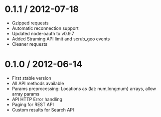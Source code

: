 0.1.1 / 2012-07-18
==================

  * Gzipped requests  
  * Automatic reconnection support
  * Updated node-oauth to v0.9.7
  * Added Straming API limit and scrub_geo events
  * Cleaner requests

0.1.0 / 2012-06-14
==================

  * First stable version
  * All API methods available
  * Params preprocessing: Locations as {lat: num,long:num} arrays, allow array params
  * API HTTP Error handling
  * Paging for REST API
  * Custom results for Search API
